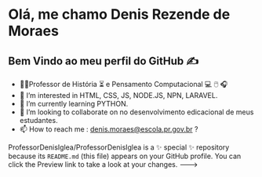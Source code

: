 #  Olá, me chamo Denis Rezende de Moraes

## Bem Vindo ao meu perfil do GitHub ✍️         
            
- 👨‍🏫Professor de História ⏳ e Pensamento Computacional 💻 🖱️ 🎧                               
<i class="devicon-- colori"></i>
- 👀 I’m interested in  HTML, CSS, JS, NODE.JS, NPN, LARAVEL.
- 🌱 I’m currently learning  PYTHON.
- 💞️ I’m looking to collaborate on no desenvolvimento edicacional de meus estudantes.   
- 📫 How to reach me : denis.moraes@escola.pr.gov.br
?
            <link rel="stylesheet" href="https://cdn.jsdelivr.net/gh/devicons/devicon@master/devicon.min.css">
                  
ProfessorDenisIglea/ProfessorDenisIglea is a ✨ special ✨ repository because its `README.md` (this file) appears on your GitHub profile.
You can click the Preview link to take a look at your changes.
--->  
